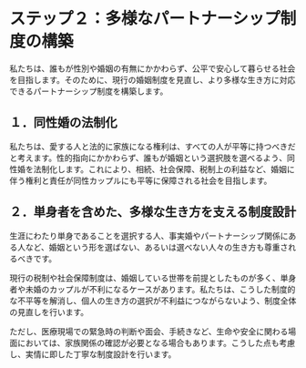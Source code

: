# ステップ２：多様なパートナーシップ制度の構築

私たちは、誰もが性別や婚姻の有無にかかわらず、公平で安心して暮らせる社会を目指します。そのために、現行の婚姻制度を見直し、より多様な生き方に対応できるパートナーシップ制度を構築します。

## １．同性婚の法制化

私たちは、愛する人と法的に家族になる権利は、すべての人が平等に持つべきだと考えます。性的指向にかかわらず、誰もが婚姻という選択肢を選べるよう、同性婚を法制化します。これにより、相続、社会保障、税制上の利益など、婚姻に伴う権利と責任が同性カップルにも平等に保障される社会を目指します。

## ２．単身者を含めた、多様な生き方を支える制度設計

生涯にわたり単身であることを選択する人、事実婚やパートナーシップ関係にある人など、婚姻という形を選ばない、あるいは選べない人々の生き方も尊重されるべきです。

現行の税制や社会保障制度は、婚姻している世帯を前提としたものが多く、単身者や未婚のカップルが不利になるケースがあります。私たちは、こうした制度的な不平等を解消し、個人の生き方の選択が不利益につながらないよう、制度全体の見直しを行います。

ただし、医療現場での緊急時の判断や面会、手続きなど、生命や安全に関わる場面においては、家族関係の確認が必要となる場合もあります。こうした点も考慮し、実情に即した丁寧な制度設計を行います。
